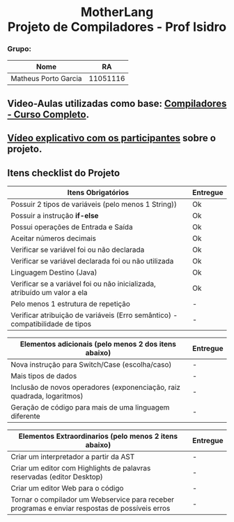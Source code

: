 <h1 align="center"> MotherLang </br> Projeto de Compiladores - Prof Isidro </h1>

### Grupo:

| Nome  | RA|
|-------|----|
| Matheus Porto Garcia   | 11051116|

## Video-Aulas utilizadas como base: **[Compiladores - Curso Completo](https://youtube.com/playlist?list=PLjcmNukBom6--0we1zrpoUE2GuRD-Me6W)**.

## **[Vídeo explicativo com os participantes]()** sobre o projeto.

## Itens checklist do Projeto

| Itens Obrigatórios  |  Entregue  |
| ------------------- | ------------------- |
|  Possuir 2 tipos de variáveis (pelo menos 1 String))                            |  Ok|
|  Possuir a instrução **if-else**                                                |  Ok |
|  Possui operações de Entrada e Saída                                            | Ok |
|  Aceitar números decimais                                                       |  Ok |
|  Verificar se variável foi ou não declarada                                     |  Ok |
|  Verificar se variável declarada foi ou não utilizada                           |  Ok |
|  Linguagem Destino (Java)                                              |  Ok |
|  Verificar se a variável foi ou não inicializada, atribuído um valor a ela                           | Ok |
|  Pelo menos 1 estrutura de repetição                                            |  - |
|  Verificar atribuição de variáveis (Erro semântico) - compatibilidade de tipos  |  - |

|  Elementos adicionais (pelo menos 2 dos itens abaixo) | Entregue | 
| ------------------- | ------------------- |
|  Nova instrução para Switch/Case (escolha/caso)                          | -|
|  Mais tipos de dados                          | -|
|  Inclusão de novos operadores (exponenciação, raiz quadrada, logaritmos)                          | -|
|  Geração de código para mais de uma linguagem diferente                          | -|

|  Elementos Extraordinarios (pelo menos 2 itens abaixo) | Entregue | 
| ------------------- | ------------------- |
|  Criar um interpretador a partir da AST                          | -|
|  Criar um editor com Highlights de palavras reservadas (editor Desktop)                          | -|
|  Criar um editor Web para o código                          | -|
|  Tornar o compilador um Webservice para receber programas e enviar respostas de possíveis erros                          | -|
